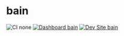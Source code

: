 # bain

![CI none](https://img.shields.io/badge/ci-none-orange.svg)
[![Dashboard bain](https://img.shields.io/badge/dashboard-bain-yellow.svg)](https://dashboard.pantheon.io/sites/135afbd9-25a5-463e-8c94-9eadc431435a#dev/code)
[![Dev Site bain](https://img.shields.io/badge/site-bain-blue.svg)](http://dev-bain.pantheonsite.io/)